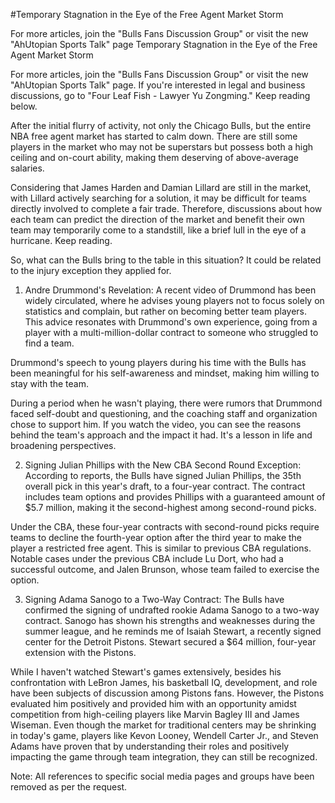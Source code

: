 #Temporary Stagnation in the Eye of the Free Agent Market Storm

For more articles, join the "Bulls Fans Discussion Group" or visit the new "AhUtopian Sports Talk" page 
 Temporary Stagnation in the Eye of the Free Agent Market Storm

For more articles, join the "Bulls Fans Discussion Group" or visit the new "AhUtopian Sports Talk" page. If you're interested in legal and business discussions, go to "Four Leaf Fish - Lawyer Yu Zongming." Keep reading below.

After the initial flurry of activity, not only the Chicago Bulls, but the entire NBA free agent market has started to calm down. There are still some players in the market who may not be superstars but possess both a high ceiling and on-court ability, making them deserving of above-average salaries.

Considering that James Harden and Damian Lillard are still in the market, with Lillard actively searching for a solution, it may be difficult for teams directly involved to complete a fair trade. Therefore, discussions about how each team can predict the direction of the market and benefit their own team may temporarily come to a standstill, like a brief lull in the eye of a hurricane. Keep reading.

So, what can the Bulls bring to the table in this situation? It could be related to the injury exception they applied for.

1. Andre Drummond's Revelation: A recent video of Drummond has been widely circulated, where he advises young players not to focus solely on statistics and complain, but rather on becoming better team players. This advice resonates with Drummond's own experience, going from a player with a multi-million-dollar contract to someone who struggled to find a team.

Drummond's speech to young players during his time with the Bulls has been meaningful for his self-awareness and mindset, making him willing to stay with the team.

During a period when he wasn't playing, there were rumors that Drummond faced self-doubt and questioning, and the coaching staff and organization chose to support him. If you watch the video, you can see the reasons behind the team's approach and the impact it had. It's a lesson in life and broadening perspectives.

2. Signing Julian Phillips with the New CBA Second Round Exception: According to reports, the Bulls have signed Julian Phillips, the 35th overall pick in this year's draft, to a four-year contract. The contract includes team options and provides Phillips with a guaranteed amount of $5.7 million, making it the second-highest among second-round picks.

Under the CBA, these four-year contracts with second-round picks require teams to decline the fourth-year option after the third year to make the player a restricted free agent. This is similar to previous CBA regulations. Notable cases under the previous CBA include Lu Dort, who had a successful outcome, and Jalen Brunson, whose team failed to exercise the option.

3. Signing Adama Sanogo to a Two-Way Contract: The Bulls have confirmed the signing of undrafted rookie Adama Sanogo to a two-way contract. Sanogo has shown his strengths and weaknesses during the summer league, and he reminds me of Isaiah Stewart, a recently signed center for the Detroit Pistons. Stewart secured a $64 million, four-year extension with the Pistons.

While I haven't watched Stewart's games extensively, besides his confrontation with LeBron James, his basketball IQ, development, and role have been subjects of discussion among Pistons fans. However, the Pistons evaluated him positively and provided him with an opportunity amidst competition from high-ceiling players like Marvin Bagley III and James Wiseman. Even though the market for traditional centers may be shrinking in today's game, players like Kevon Looney, Wendell Carter Jr., and Steven Adams have proven that by understanding their roles and positively impacting the game through team integration, they can still be recognized.

Note: All references to specific social media pages and groups have been removed as per the request.